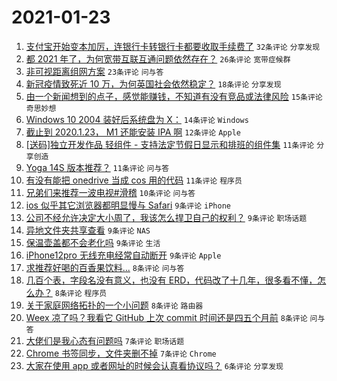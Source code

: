 # 2021-01-23

1. [支付宝开始变本加厉，连银行卡转银行卡都要收取手续费了](https://www.v2ex.com/t/747601) `32条评论` `分享发现`
1. [都 2021 年了，为何宽带互联互通问题依然存在？](https://www.v2ex.com/t/747608) `26条评论` `宽带症候群`
1. [非可视距离组网方案](https://www.v2ex.com/t/747638) `23条评论` `问与答`
1. [新冠疫情致死近 10 万，为何英国社会依然稳定？](https://www.v2ex.com/t/747623) `18条评论` `分享发现`
1. [由一个新闻想到的点子，感觉能赚钱，不知道有没有竞品或法律风险](https://www.v2ex.com/t/747592) `15条评论` `奇思妙想`
1. [Windows 10 2004 装好后系统盘为 X：](https://www.v2ex.com/t/747661) `14条评论` `Windows`
1. [截止到 2020.1.23， M1 还能安装 IPA 啊](https://www.v2ex.com/t/747668) `12条评论` `Apple`
1. [[送码]独立开发作品 轻组件 - 支持法定节假日显示和排班的组件集](https://www.v2ex.com/t/747596) `11条评论` `分享创造`
1. [Yoga 14S 版本推荐？](https://www.v2ex.com/t/747587) `11条评论` `问与答`
1. [有没有能把 onedrive 当成 cos 用的代码](https://www.v2ex.com/t/747583) `11条评论` `程序员`
1. [兄弟们来推荐一波电视#滑稽](https://www.v2ex.com/t/747600) `10条评论` `问与答`
1. [ios 似乎其它浏览器都明显慢与 Safari](https://www.v2ex.com/t/747658) `9条评论` `iPhone`
1. [公司不经允许决定大小周了，我该怎么捍卫自己的权利？](https://www.v2ex.com/t/747628) `9条评论` `职场话题`
1. [异地文件夹共享查看](https://www.v2ex.com/t/747617) `9条评论` `NAS`
1. [保温壶盖都不会老化吗](https://www.v2ex.com/t/747595) `9条评论` `生活`
1. [iPhone12pro 无线充电经常自动断开](https://www.v2ex.com/t/747585) `9条评论` `Apple`
1. [求推荐好喝的百香果饮料...](https://www.v2ex.com/t/747646) `8条评论` `问与答`
1. [几百个表，字段名没有意义，也没有 ERD，代码改了十几年，很多看不懂，怎么办？](https://www.v2ex.com/t/747644) `8条评论` `程序员`
1. [关于家庭网络拓扑的一个小问题](https://www.v2ex.com/t/747616) `8条评论` `路由器`
1. [Weex 凉了吗？我看它 GitHub 上次 commit 时间还是四五个月前](https://www.v2ex.com/t/747614) `8条评论` `问与答`
1. [大佬们是我心态有问题吗](https://www.v2ex.com/t/747673) `7条评论` `职场话题`
1. [Chrome 书签同步，文件夹删不掉](https://www.v2ex.com/t/747647) `7条评论` `Chrome`
1. [大家在使用 app 或者网址的时候会认真看协议吗？](https://www.v2ex.com/t/747664) `6条评论` `分享发现`
